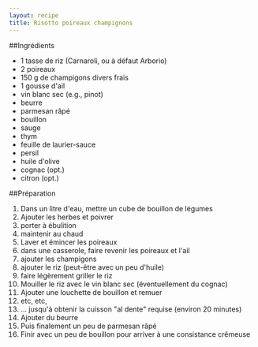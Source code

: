 ```yaml
---
layout: recipe
title: Risotto poireaux champignons 
---
```


##Ingrédients
* 1 tasse de riz (Carnaroli, ou à défaut Arborio)
* 2 poireaux
* 150 g de champigons divers frais
* 1 gousse d'ail
* vin blanc sec (e.g., pinot)
* beurre
* parmesan râpé
* bouillon
* sauge
* thym
* feuille de laurier-sauce
* persil
* huile d'olive
* cognac (opt.)
* citron (opt.)

##Préparation
1. Dans un litre d'eau, mettre un cube de bouillon de légumes
2. Ajouter les herbes et poivrer
3. porter à ébulition
4. maintenir au chaud
5. Laver et émincer les poireaux
6. dans une casserole, faire revenir les poireaux et l'ail
7. ajouter les champigons
8. ajouter le riz (peut-être avec un peu d'huile)
9. faire légèrement griller le riz
10. Mouiller le riz avec le vin blanc sec (éventuellement du cognac)
11. Ajouter une louchette de bouillon et remuer
12. etc, etc,
13. ... jusqu'à obtenir la cuisson "al dente" requise (environ 20 minutes)
13. Ajouter du beurre
14. Puis finalement un peu de parmesan râpé
15. Finir avec un peu de bouillon pour arriver à une consistance crêmeuse


